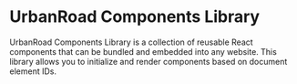 # UrbanRoad Components Library

UrbanRoad Components Library is a collection of reusable React components that can be bundled and embedded into any website. This library allows you to initialize and render components based on document element IDs.
